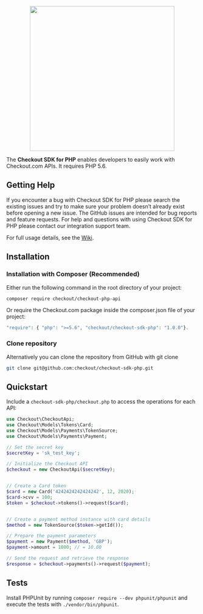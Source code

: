 <p align="center"><img src="https://www.checkout.com/static/img/checkout-logo/logo.svg" width="380"></p>


The **Checkout SDK for PHP** enables developers to easily work with Checkout.com APIs.
It requires PHP 5.6.

## Getting Help

If you encounter a bug with Checkout SDK for PHP please search the existing issues and try to make sure your problem doesn’t already exist before opening a new issue.
The GitHub issues are intended for bug reports and feature requests. For help and questions with using Checkout SDK for PHP please contact our integration support team.

For full usage details, see the [Wiki](https://github.com/checkout/checkout-sdk-php/wiki).


## Installation

### Installation with Composer (Recommended)
Either run the following command in the root directory of your project:
```bash
composer require checkout/checkout-php-api
```

Or require the Checkout.com package inside the composer.json file of your project:
```php
"require": { "php": ">=5.6", "checkout/checkout-sdk-php": "1.0.0"}.
```

### Clone repository
Alternatively you can clone the repository from GitHub with git clone
```bash
git clone git@github.com:checkout/checkout-sdk-php.git
```

## Quickstart

Include a `checkout-sdk-php/checkout.php` to access the operations for each API:

```php
use Checkout\CheckoutApi;
use Checkout\Models\Tokens\Card;
use Checkout\Models\Payments\TokenSource;
use Checkout\Models\Payments\Payment;

// Set the secret key
$secretKey = 'sk_test_key';

// Initialize the Checkout API
$checkout = new CheckoutApi($secretKey);


// Create a Card token
$card = new Card('4242424242424242', 12, 2020);
$card->cvv = 100;
$token = $checkout->tokens()->request($card);


// Create a payment method instance with card details
$method = new TokenSource($token->getId());

// Prepare the payment parameters
$payment = new Payment($method, 'GBP');
$payment->amount = 1000; // = 10.00

// Send the request and retrieve the response
$response = $checkout->payments()->request($payment);
```


## Tests
Install PHPUnit by running `composer require --dev phpunit/phpunit` and execute the tests with `./vendor/bin/phpunit`.
